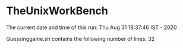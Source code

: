 # TheUnixWorkBench

The current date and time of this run: Thu Aug 31 18:37:46 IST - 2020

Guessinggame.sh contains the following number of lines:
32
